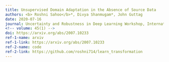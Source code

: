 ```yaml
---
title: Unsupervised Domain Adaptation in the Absence of Source Data
authors: <b> Roshni Sahoo</b>*, Divya Shanmugam*, John Guttag
date: 2020-07-16
journal: Uncertainty and Robustness in Deep Learning Workshop, International Conference on Machine Learning (ICML) 2020
<!-- volume: 45(1) -->
doi: https://arxiv.org/abs/2007.10233
ref-1-name: arxiv
ref-1-link: https://arxiv.org/abs/2007.10233
ref-2-name: code
ref-2-link: https://github.com/roshni714/learn_transformation
---
```

